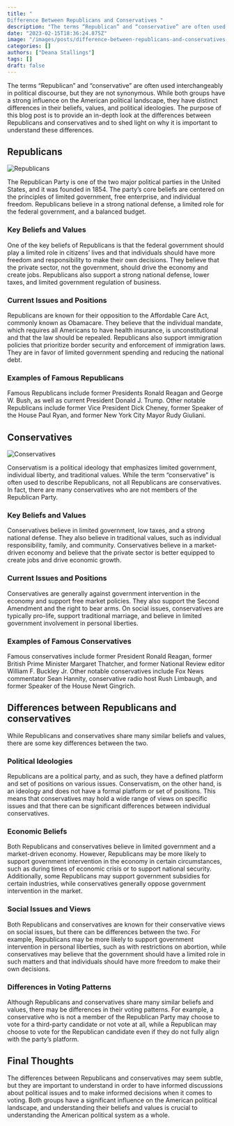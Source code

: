 ```yaml
---
title: "
Difference Between Republicans and Conservatives "
description: "The terms “Republican” and “conservative” are often used interchangeably in political discourse, but they are not synonymous. While both groups have a"
date: "2023-02-15T18:36:24.875Z"
image: "/images/posts/difference-between-republicans-and-conservatives-780x445.jpg"
categories: []
authors: ["Deana Stallings"]
tags: []
draft: false
---
```


The terms “Republican” and “conservative” are often used interchangeably in political discourse, but they are not synonymous. While both groups have a strong influence on the American political landscape, they have distinct differences in their beliefs, values, and political ideologies. The purpose of this blog post is to provide an in-depth look at the differences between Republicans and conservatives and to shed light on why it is important to understand these differences.

## Republicans

![Republicans](https://www.pdhre.org/wp-content/uploads/2023/02/Republicans.jpg)

The Republican Party is one of the two major political parties in the United States, and it was founded in 1854\. The party’s core beliefs are centered on the principles of limited government, free enterprise, and individual freedom. Republicans believe in a strong national defense, a limited role for the federal government, and a balanced budget.

### Key Beliefs and Values

One of the key beliefs of Republicans is that the federal government should play a limited role in citizens’ lives and that individuals should have more freedom and responsibility to make their own decisions. They believe that the private sector, not the government, should drive the economy and create jobs. Republicans also support a strong national defense, lower taxes, and limited government regulation of business.

### Current Issues and Positions

Republicans are known for their opposition to the Affordable Care Act, commonly known as Obamacare. They believe that the individual mandate, which requires all Americans to have health insurance, is unconstitutional and that the law should be repealed. Republicans also support immigration policies that prioritize border security and enforcement of immigration laws. They are in favor of limited government spending and reducing the national debt.

### Examples of Famous Republicans

Famous Republicans include former Presidents Ronald Reagan and George W. Bush, as well as current President Donald J. Trump. Other notable Republicans include former Vice President Dick Cheney, former Speaker of the House Paul Ryan, and former New York City Mayor Rudy Giuliani.

## Conservatives

![Conservatives](https://www.pdhre.org/wp-content/uploads/2023/02/Conservatives.jpg)

Conservatism is a political ideology that emphasizes limited government, individual liberty, and traditional values. While the term “conservative” is often used to describe Republicans, not all Republicans are conservatives. In fact, there are many conservatives who are not members of the Republican Party.

### Key Beliefs and Values

Conservatives believe in limited government, low taxes, and a strong national defense. They also believe in traditional values, such as individual responsibility, family, and community. Conservatives believe in a market-driven economy and believe that the private sector is better equipped to create jobs and drive economic growth.

### Current Issues and Positions

Conservatives are generally against government intervention in the economy and support free market policies. They also support the Second Amendment and the right to bear arms. On social issues, conservatives are typically pro-life, support traditional marriage, and believe in limited government involvement in personal liberties.

### Examples of Famous Conservatives

Famous conservatives include former President Ronald Reagan, former British Prime Minister Margaret Thatcher, and former National Review editor William F. Buckley Jr. Other notable conservatives include Fox News commentator Sean Hannity, conservative radio host Rush Limbaugh, and former Speaker of the House Newt Gingrich.

## Differences between Republicans and conservatives

While Republicans and conservatives share many similar beliefs and values, there are some key differences between the two.

### Political Ideologies

Republicans are a political party, and as such, they have a defined platform and set of positions on various issues. Conservatism, on the other hand, is an ideology and does not have a formal platform or set of positions. This means that conservatives may hold a wide range of views on specific issues and that there can be significant differences between individual conservatives.

### Economic Beliefs

Both Republicans and conservatives believe in limited government and a market-driven economy. However, Republicans may be more likely to support government intervention in the economy in certain circumstances, such as during times of economic crisis or to support national security. Additionally, some Republicans may support government subsidies for certain industries, while conservatives generally oppose government intervention in the market.

### Social Issues and Views

Both Republicans and conservatives are known for their conservative views on social issues, but there can be differences between the two. For example, Republicans may be more likely to support government intervention in personal liberties, such as with restrictions on abortion, while conservatives may believe that the government should have a limited role in such matters and that individuals should have more freedom to make their own decisions.

### Differences in Voting Patterns

Although Republicans and conservatives share many similar beliefs and values, there may be differences in their voting patterns. For example, a conservative who is not a member of the Republican Party may choose to vote for a third-party candidate or not vote at all, while a Republican may choose to vote for the Republican candidate even if they do not fully align with the party’s platform.

## Final Thoughts

The differences between Republicans and conservatives may seem subtle, but they are important to understand in order to have informed discussions about political issues and to make informed decisions when it comes to voting. Both groups have a significant influence on the American political landscape, and understanding their beliefs and values is crucial to understanding the American political system as a whole.